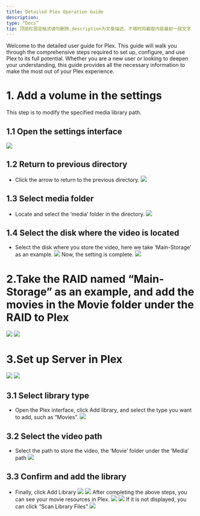```yaml
---
title: Detailed Plex Operation Guide
description:
type: “Docs”
tip: 顶部栏固定格式请勿删除,description为文章描述，不填时将截取内容最前一段文字
---
```

Welcome to the detailed user guide for Plex. This guide will walk you through the comprehensive steps required to set up, configure, and use Plex to its full potential. Whether you are a new user or looking to deepen your understanding, this guide provides all the necessary information to make the most out of your Plex experience.
# 1. Add a volume in the settings
This step is to modify the specified media library path.

## 1.1 Open the settings interface
![](https://manage.icewhale.io/api/static/docs/1722495163098_image.png)
## 1.2 Return to previous directory
- Click the arrow to return to the previous directory.
![](https://manage.icewhale.io/api/static/docs/1722495186583_image.png)
## 1.3 Select media folder
- Locate and select the ‘media’ folder in the directory.
![](https://manage.icewhale.io/api/static/docs/1722495229011_image.png)
## 1.4 Select the disk where the video is located
- Select the disk where you store the video, here we take ‘Main-Storage’ as an example.
![](https://manage.icewhale.io/api/static/docs/1722495260658_image.png)
Now, the setting is complete.
![](https://manage.icewhale.io/api/static/docs/1722495281297_image.png)
# 2.Take the RAID named “Main-Storage” as an example, and add the movies in the Movie folder under the RAID to Plex
![](https://manage.icewhale.io/api/static/docs/1722495303837_image.png)
![](https://manage.icewhale.io/api/static/docs/1722495311558_image.png)
# 3.Set up Server in Plex
![](https://manage.icewhale.io/api/static/docs/1722495336887_image.png)
![](https://manage.icewhale.io/api/static/docs/1722495343850_image.png)
## 3.1 Select library type
- Open the Plex interface, click Add library, and select the type you want to add, such as “Movies”.
![](https://manage.icewhale.io/api/static/docs/1722495375567_image.png)
## 3.2 Select the video path
- Select the path to store the video, the ‘Movie’ folder under the ‘Media’ path
![](https://manage.icewhale.io/api/static/docs/1722495404919_image.png)
## 3.3 Confirm and add the library
- Finally, click Add Library
![](https://manage.icewhale.io/api/static/docs/1722495461636_image.png)
![](https://manage.icewhale.io/api/static/docs/1722495470196_image.png)
After completing the above steps, you can see your movie resources in Plex.
![](https://manage.icewhale.io/api/static/docs/1722495501016_image.png)
![](https://manage.icewhale.io/api/static/docs/1722495509652_image.png)
If it is not displayed, you can click “Scan Library Files”
![](https://manage.icewhale.io/api/static/docs/1722495527521_image.png)




